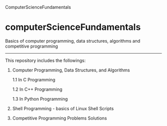 ComputerScienceFundamentals

# computerScienceFundamentals

Basics of computer programming, data structures, algorithms and competitive programming

-------------------------------------------------------------

This repository includes the followings:

1. Computer Programming, Data Structures, and Algorithms

	1.1 In C Programming

	1.2 In C++ Programming

	1.3 In Python Programming

2. Shell Programming - basics of Linux Shell Scripts

3. Competitive Programming Problems Solutions
